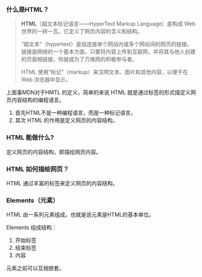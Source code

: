 ### 什么是HTML？

> **HTML**（超文本标记语言——HyperText Markup Language）是构成 Web 世界的一砖一瓦。它定义了网页内容的含义和结构。
>
> “超文本”（hypertext）是指连接单个网站内或多个网站间的网页的链接。链接是网络的一个基本方面。只要将内容上传到互联网，并将其与他人创建的页面相链接，你就成为了万维网的积极参与者。
>
> HTML 使用“标记”（markup）来注明文本、图片和其他内容，以便于在 Web 浏览器中显示。

上面事MDN对于HMTL 的定义，简单的来说 HTML 就是通过标签的形式描定义网页内容结构的编程语言。

1. 首先HTML不是一种编程语言，而是一种标记语言。
2. 其次 HTML 的作用是定义网页的内容结构。

### HTML 能做什么?

定义网页的内容结构，即描绘网页内容。

### HTML 如何描绘网页？

HTML 通过丰富的标签来定义网页的内容结构。

### Elements（元素）

HTML 由一系列元素组成。也就是说元素是HTML的基本单位。

Elements 组成结构：

1. 开始标签
2. 结束标签
3. 内容

元素之前可以互相嵌套。











